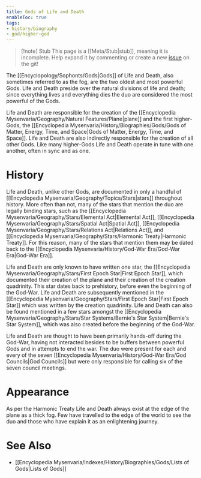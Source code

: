 ```yaml
---
title: Gods of Life and Death
enableToc: true
tags:
- history/biography
- god/higher-god
---
```


> [!note] Stub
> This page is a [[Meta/Stub|stub]], meaning it is incomplete. Help expand it by commenting or create a new [issue](https://github.com/RagtimeGal/quartz--encyclopedia-mysenvaria/issues/new/choose) on the git!

The [[Encyclop[](Meta/Stubs%20and.md)ology/Sophonts/Gods|Gods]] of Life and Death, also sometimes referred to as the fog, are the two oldest and most powerful Gods. Life and Death preside over the natural divisions of life and death; since everything lives and everything dies the duo are considered the most powerful of the Gods.

Life and Death are responsible for the creation of the [[Encyclopedia Mysenvaria/Geography/Natural Features/Plane|plane]] and the first higher-Gods, the [[Encyclopedia Mysenvaria/History/Biographies/Gods/Gods of Matter, Energy, Time, and Space|Gods of Matter, Energy, Time, and Space]]. Life and Death are also indirectly responsible for the creation of all other Gods. Like many higher-Gods Life and Death operate in tune with one another, often in sync and as one.
# History
Life and Death, unlike other Gods, are documented in only a handful of [[Encyclopedia Mysenvaria/Geography/Topics/Stars|stars]] throughout history. More often than not, many of the stars that mention the duo are legally binding stars, such as the [[Encyclopedia Mysenvaria/Geography/Stars/Elemental Act|Elemental Act]], [[Encyclopedia Mysenvaria/Geography/Stars/Spatial Act|Spatial Act]], [[Encyclopedia Mysenvaria/Geography/Stars/Relations Act|Relations Act]], and [[Encyclopedia Mysenvaria/Geography/Stars/Harmonic Treaty|Harmonic Treaty]]. For this reason, many of the stars that mention them may be dated back to the [[Encyclopedia Mysenvaria/History/God-War Era/God-War Era|God-War Era]]. 

Life and Death are only known to have written one star, the [[Encyclopedia Mysenvaria/Geography/Stars/First Epoch Star|First Epoch Star]], which documented their creation of the plane and their creation of the creation quadrinity. This star dates back to prehistory, before even the beginning of the God-War. Life and Death are subsequently mentioned in the [[Encyclopedia Mysenvaria/Geography/Stars/First Epoch Star|First Epoch Star]] which was written by the creation quadrinity. Life and Death can also be found mentioned in a few stars amongst the [[Encyclopedia Mysenvaria/Geography/Stars/Star Systems/Bernie's Star System|Bernie's Star System]], which was also created before the beginning of the God-War.

Life and Death are thought to have been primarily hands-off during the God-War, having not interacted besides to be buffers between powerful Gods and in attempts to end the war. The duo were present for each and every of the seven [[Encyclopedia Mysenvaria/History/God-War Era/God Councils|God Councils]] but were only responsible for calling six of the seven council meetings.
# Appearance
As per the Harmonic Treaty Life and Death always exist at the edge of the plane as a thick fog. Few have travelled to the edge of the world to see the duo and those who have explain it as an enlightening journey.
# See Also
- [[Encyclopedia Mysenvaria/Indexes/History/Biographies/Gods/Lists of Gods|Lists of Gods]]